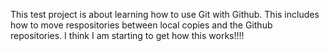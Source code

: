 This test project is about learning how to use Git with Github. This includes how to move respositories between local copies and the Github repositories.
I think I am starting to get how this works!!!!
